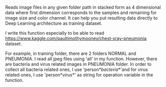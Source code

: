 Reads image files in any given folder path in stacked form as 4 dimensional data where first dimension corresponds to the samples and remaining for image size and color channel. It can help you put resulting data directly to Deep Learning architecture as training dataset.

I write this function especially to be able to read https://www.kaggle.com/paultimothymooney/chest-xray-pneumonia dataset. 

For example, in training folder, there are 2 folders NORMAL and PNEUMONIA. I read all jpeg files using 'all' in my function. However, there are bacteria and virus related images in PNEUMONIA folder. In order to collect all bacteria related ones, I use 'person\*_bacteria_\*'and for virus related ones, I use 'person\*_virus_\*' as string for operation variable in the function. 
